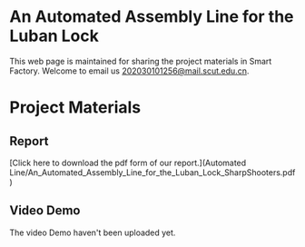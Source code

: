 # An Automated Assembly Line for the Luban Lock
This web page is maintained for sharing the project materials in Smart Factory. Welcome to email us <202030101256@mail.scut.edu.cn>.

# Project Materials

## Report
[Click here to download the pdf form of our report.](Automated Line/An_Automated_Assembly_Line_for_the_Luban_Lock_SharpShooters.pdf)


## Video Demo
The video Demo haven't been uploaded yet.
